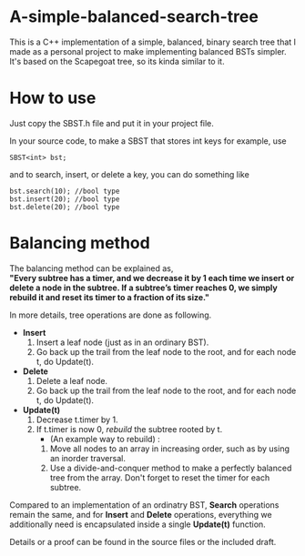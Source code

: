 A-simple-balanced-search-tree
=============

This is a C++ implementation of a simple, balanced, binary search tree that I made as a personal project to make implementing balanced BSTs simpler. It's based on the Scapegoat tree, so its kinda similar to it.

# How to use
Just copy the SBST.h file and put it in your project file.

In your source code, to make a SBST that stores int keys for example, use
```
SBST<int> bst;
```
and to search, insert, or delete a key, you can do something like
```
bst.search(10); //bool type
bst.insert(20); //bool type
bst.delete(20); //bool type
```

# Balancing method
The balancing method can be explained as, <br/>
**"Every subtree has a timer, and we decrease it by 1 each time we insert or delete a node in the subtree. If a subtree’s timer reaches 0, we simply rebuild it and reset its timer to a fraction of its size."**


In more details, tree operations are done as following.
- **Insert**
  1. Insert a leaf node (just as in an ordinary BST).
  2. Go back up the trail from the leaf node to the root, and for each node t, do Update(t).
- **Delete**
    1. Delete a leaf node.
    2. Go back up the trail from the leaf node to the root, and for each node t, do Update(t).
- **Update(t)**
    1. Decrease t.timer by 1.
    2. If t.timer is now 0, *rebuild* the subtree rooted by t.
        - (An example way to rebuild) :
        1. Move all nodes to an array in increasing order, such as by using an inorder traversal.
        2. Use a divide-and-conquer method to make a perfectly balanced tree from the array. Don't forget to reset the timer for each subtree.
  
Compared to an implementation of an ordinatry BST, <strong>Search</strong> operations remain the same, and for **Insert** and **Delete** operations, everything we additionally need is encapsulated inside a single **Update(t)** function.
  
Details or a proof can be found in the source files or the included draft.

